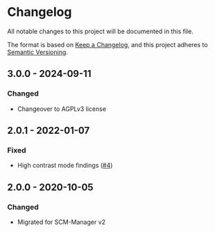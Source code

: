 # Changelog

All notable changes to this project will be documented in this file.

The format is based on [Keep a Changelog](https://keepachangelog.com/en/1.0.0/),
and this project adheres to [Semantic Versioning](https://semver.org/spec/v2.0.0.html).

## 3.0.0 - 2024-09-11
### Changed
- Changeover to AGPLv3 license

## 2.0.1 - 2022-01-07
### Fixed
- High contrast mode findings ([#4](https://github.com/scm-manager/scm-archive-plugin/pull/4))

## 2.0.0 - 2020-10-05
### Changed
- Migrated for SCM-Manager v2

